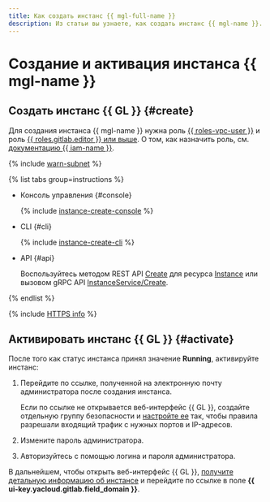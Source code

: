 ```yaml
---
title: Как создать инстанс {{ mgl-full-name }}
description: Из статьи вы узнаете, как создать инстанс {{ mgl-name }}.
---
```


# Создание и активация инстанса {{ mgl-name }}

## Создать инстанс {{ GL }} {#create}

Для создания инстанса {{ mgl-name }} нужна роль [{{ roles-vpc-user }}](../../../vpc/security/index.md#vpc-user) и роль [{{ roles.gitlab.editor }} или выше](../../security/index.md#roles-list). О том, как назначить роль, см. [документацию {{ iam-name }}](../../../iam/operations/roles/grant.md).

{% include [warn-subnet](../../../_includes/managed-gitlab/warn-subnet.md) %}

{% list tabs group=instructions %}

- Консоль управления {#console}

   {% include [instance-create-console](../../../_includes/managed-gitlab/instance-create-console.md) %}

- CLI {#cli}

  {% include [instance-create-cli](../../../_includes/managed-gitlab/instance-create-cli.md) %}

- API {#api}

  Воспользуйтесь методом REST API [Create](../../api-ref/Instance/create.md) для ресурса [Instance](../../api-ref/Instance/index.md) или вызовом gRPC API [InstanceService/Create](../../api-ref/grpc/Instance/create.md).

{% endlist %}

{% include [HTTPS info](../../../_includes/managed-gitlab/note-https.md) %}

## Активировать инстанс {{ GL }} {#activate}

После того как статус инстанса принял значение **Running**, активируйте инстанс:

1. Перейдите по ссылке, полученной на электронную почту администратора после создания инстанса.

   Если по ссылке не открывается веб-интерфейс {{ GL }}, создайте отдельную группу безопасности и [настройте ее](../configure-security-group.md) так, чтобы правила разрешали входящий трафик с нужных портов и IP-адресов.

1. Измените пароль администратора.
1. Авторизуйтесь с помощью логина и пароля администратора.

В дальнейшем, чтобы открыть веб-интерфейс {{ GL }}, [получите детальную информацию об инстансе](instance-list.md#get) и перейдите по ссылке в поле **{{ ui-key.yacloud.gitlab.field_domain }}**.
